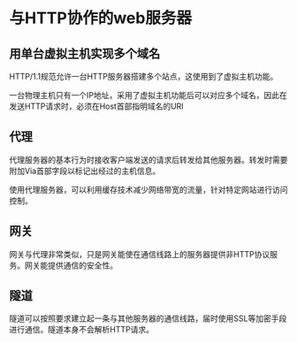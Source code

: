 # 与HTTP协作的web服务器

## 用单台虚拟主机实现多个域名

HTTP/1.1规范允许一台HTTP服务器搭建多个站点，这使用到了虚拟主机功能。

一台物理主机只有一个IP地址，采用了虚拟主机功能后可以对应多个域名，因此在发送HTTP请求时，必须在Host首部指明域名的URI

## 代理

代理服务器的基本行为时接收客户端发送的请求后转发给其他服务器。转发时需要附加Via首部字段以标记出经过的主机信息。

使用代理服务器，可以利用缓存技术减少网络带宽的流量，针对特定网站进行访问控制。

## 网关

网关与代理非常类似，只是网关能使在通信线路上的服务器提供非HTTP协议服务。网关能提供通信的安全性。

## 隧道

隧道可以按照要求建立起一条与其他服务器的通信线路，届时使用SSL等加密手段进行通信。隧道本身不会解析HTTP请求。
